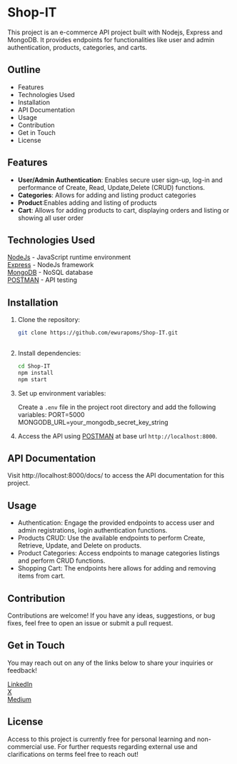 # Shop-IT

This project is an e-commerce API project built with Nodejs, Express and MongoDB. It provides endpoints for functionalities like user and admin authentication, products, categories, and carts.


## Outline
- Features
- Technologies Used
- Installation
- API Documentation
- Usage
- Contribution
- Get in Touch
- License


## Features

- **User/Admin Authentication**: Enables secure user sign-up, log-in and performance of Create, Read, Update,Delete (CRUD) functions.
- **Categories**: Allows for adding and listing product categories
- **Product**:Enables adding and listing of products
- **Cart**: Allows for adding products to cart, displaying orders and listing or showing all user order


## Technologies Used

[NodeJs](https://nodejs.org/en/) - JavaScript runtime environment\
[Express](https://expressjs.com/) - NodeJs framework\
[MongoDB](https://www.mongodb.com/) - NoSQL database\
[POSTMAN](https://www.postman.com/) - API testing


## Installation

1. Clone the repository:

   ```bash
   git clone https://github.com/ewurapoms/Shop-IT.git
  
   ```

2. Install dependencies:

   ```bash
   cd Shop-IT
   npm install
   npm start
   ```

3. Set up environment variables:

   Create a `.env` file in the project root directory and add the following variables:
   PORT=5000\
   MONGODB_URL=your_mongodb_secret_key_string
   

6. Access the API using [POSTMAN](https://www.postman.com/) at base url `http://localhost:8000`.


## API Documentation

Visit http://localhost:8000/docs/ to access the API documentation for this project.


## Usage

- Authentication: Engage the provided endpoints to access user and admin registrations, login authentication functions. 
- Products CRUD: Use the available endpoints to perform Create, Retrieve, Update, and Delete on products.
- Product Categories: Access endpoints to manage categories listings and perform CRUD functions.
- Shopping Cart: The endpoints here allows for adding and removing items from cart.


## Contribution

Contributions are welcome! If you have any ideas, suggestions, or bug fixes, feel free to open an issue or submit a pull request.


## Get in Touch

You may reach out on any of the links below to share your inquiries or feedback!

[LinkedIn](https://gh.linkedin.com/in/abena-pomaa-oppong) \
[X](https://twitter.com/abbenapomaa) \
[Medium](https://medium.com/@abenapomaa)


## License
Access to this project is currently free for personal learning and non-commercial use.
For further requests regarding external use and clarifications on terms feel free to reach out!
